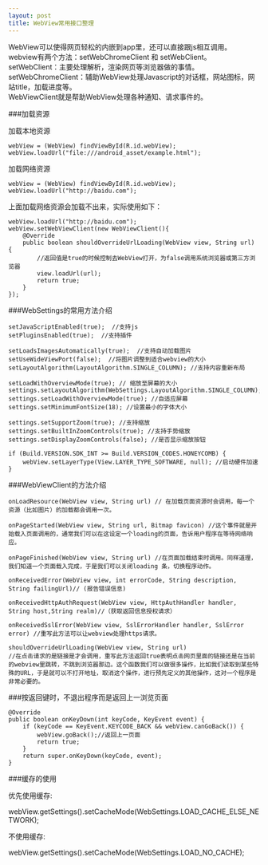 ```yaml
---
layout: post
title: WebView常用接口整理
---
```


WebView可以使得网页轻松的内嵌到app里，还可以直接跟js相互调用。<br/>
webview有两个方法：setWebChromeClient 和 setWebClient。<br/>
setWebClient：主要处理解析，渲染网页等浏览器做的事情。<br/>
setWebChromeClient：辅助WebView处理Javascript的对话框，网站图标，网站title，加载进度等。<br/>
WebViewClient就是帮助WebView处理各种通知、请求事件的。<br/>

###加载资源

加载本地资源

    webView = (WebView) findViewById(R.id.webView);
    webView.loadUrl("file:///android_asset/example.html");

加载网络资源

    webView = (WebView) findViewById(R.id.webView);
    webView.loadUrl("http://baidu.com");

上面加载网络资源会加载不出来，实际使用如下：

    webView.loadUrl("http://baidu.com");
    webView.setWebViewClient(new WebViewClient(){
        @Override
        public boolean shouldOverrideUrlLoading(WebView view, String url) {
            //返回值是true的时候控制去WebView打开，为false调用系统浏览器或第三方浏览器
            view.loadUrl(url);
            return true;
        }
    });

###WebSettings的常用方法介绍

    setJavaScriptEnabled(true);  //支持js
    setPluginsEnabled(true);  //支持插件 

    setLoadsImagesAutomatically(true);  //支持自动加载图片
    setUseWideViewPort(false);  //将图片调整到适合webview的大小 
    setLayoutAlgorithm(LayoutAlgorithm.SINGLE_COLUMN); //支持内容重新布局  

    setLoadWithOverviewMode(true); // 缩放至屏幕的大小
    settings.setLayoutAlgorithm(WebSettings.LayoutAlgorithm.SINGLE_COLUMN);
    settings.setLoadWithOverviewMode(true); //自适应屏幕
    settings.setMinimumFontSize(18); //设置最小的字体大小

    settings.setSupportZoom(true); //支持缩放
    settings.setBuiltInZoomControls(true); //支持手势缩放
    settings.setDisplayZoomControls(false); //是否显示缩放按钮

    if (Build.VERSION.SDK_INT >= Build.VERSION_CODES.HONEYCOMB) {
        webView.setLayerType(View.LAYER_TYPE_SOFTWARE, null); //启动硬件加速
    }

###WebViewClient的方法介绍

    onLoadResource(WebView view, String url) // 在加载页面资源时会调用，每一个资源（比如图片）的加载都会调用一次。 

    onPageStarted(WebView view, String url, Bitmap favicon) //这个事件就是开始载入页面调用的，通常我们可以在这设定一个loading的页面，告诉用户程序在等待网络响应。 

    onPageFinished(WebView view, String url) //在页面加载结束时调用。同样道理，我们知道一个页面载入完成，于是我们可以关闭loading 条，切换程序动作。 

    onReceivedError(WebView view, int errorCode, String description, String failingUrl)// (报告错误信息) 

    onReceivedHttpAuthRequest(WebView view, HttpAuthHandler handler, String host,String realm)//（获取返回信息授权请求） 
     
    onReceivedSslError(WebView view, SslErrorHandler handler, SslError error) //重写此方法可以让webview处理https请求。

    shouldOverrideUrlLoading(WebView view, String url) 
    //在点击请求的是链接是才会调用，重写此方法返回true表明点击网页里面的链接还是在当前的webview里跳转，不跳到浏览器那边。这个函数我们可以做很多操作，比如我们读取到某些特殊的URL，于是就可以不打开地址，取消这个操作，进行预先定义的其他操作，这对一个程序是非常必要的。

###按返回键时，不退出程序而是返回上一浏览页面

    @Override
    public boolean onKeyDown(int keyCode, KeyEvent event) {
        if (keyCode == KeyEvent.KEYCODE_BACK && webView.canGoBack()) {
            webView.goBack();//返回上一页面
            return true;
        }
        return super.onKeyDown(keyCode, event);
    }

###缓存的使用

优先使用缓存:

webView.getSettings().setCacheMode(WebSettings.LOAD_CACHE_ELSE_NETWORK);

不使用缓存:

webView.getSettings().setCacheMode(WebSettings.LOAD_NO_CACHE);
